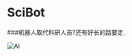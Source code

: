 # SciBot

###机器人取代科研人员?还有好长的路要走.

![AI](!%5B%E8%BF%99%E9%87%8C%E5%86%99%E5%9B%BE%E7%89%87%E6%8F%8F%E8%BF%B0%5D%28http://p13.qhimg.com/t011c5f5ae7b707d5dc.jpg%29s)
